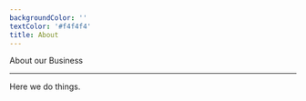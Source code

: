 ```yaml
---
backgroundColor: ''
textColor: '#f4f4f4'
title: About
---
```


About our Business

---

Here we do things.